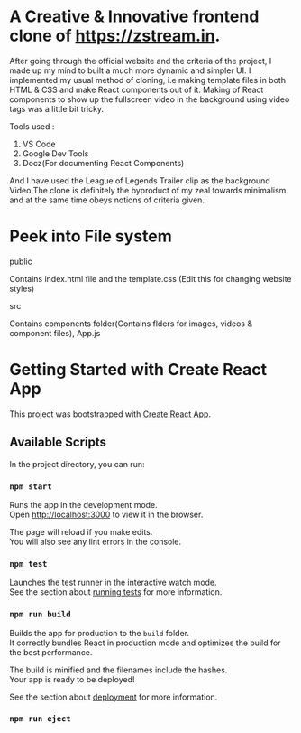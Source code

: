# A Creative & Innovative frontend clone of https://zstream.in.

After going through the official website and the criteria of the project, I made up my mind to built a much more dynamic and simpler UI.
I implemented my usual method of cloning, i.e making template files in both HTML & CSS and make React components out of it.
Making of React components to show up the fullscreen video in the background using video tags was a little bit tricky.

Tools used :

1.  VS Code
2.  Google Dev Tools
3.  Docz(For documenting React Components)

And I have used the League of Legends Trailer clip as the background Video The clone is definitely the byproduct of my zeal towards minimalism and at the same time obeys notions of criteria given.

# Peek into File system

public

Contains index.html file and the template.css (Edit this for changing website styles)

src

Contains components folder(Contains flders for images, videos & component files), App.js

# Getting Started with Create React App

This project was bootstrapped with [Create React App](https://github.com/facebook/create-react-app).

## Available Scripts

In the project directory, you can run:

### `npm start`

Runs the app in the development mode.\
Open [http://localhost:3000](http://localhost:3000) to view it in the browser.

The page will reload if you make edits.\
You will also see any lint errors in the console.

### `npm test`

Launches the test runner in the interactive watch mode.\
See the section about [running tests](https://facebook.github.io/create-react-app/docs/running-tests) for more information.

### `npm run build`

Builds the app for production to the `build` folder.\
It correctly bundles React in production mode and optimizes the build for the best performance.

The build is minified and the filenames include the hashes.\
Your app is ready to be deployed!

See the section about [deployment](https://facebook.github.io/create-react-app/docs/deployment) for more information.

### `npm run eject`
